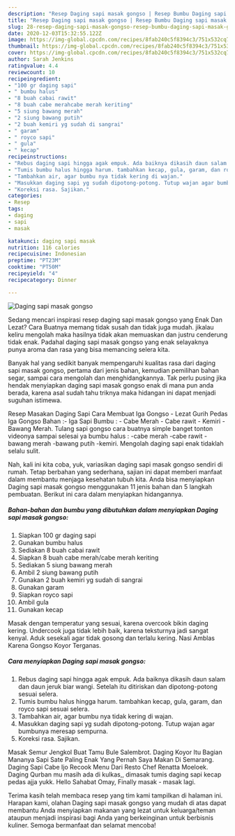 ```yaml
---
description: "Resep Daging sapi masak gongso | Resep Bumbu Daging sapi masak gongso Yang Sempurna"
title: "Resep Daging sapi masak gongso | Resep Bumbu Daging sapi masak gongso Yang Sempurna"
slug: 28-resep-daging-sapi-masak-gongso-resep-bumbu-daging-sapi-masak-gongso-yang-sempurna
date: 2020-12-03T15:32:55.122Z
image: https://img-global.cpcdn.com/recipes/8fab240c5f8394c3/751x532cq70/daging-sapi-masak-gongso-foto-resep-utama.jpg
thumbnail: https://img-global.cpcdn.com/recipes/8fab240c5f8394c3/751x532cq70/daging-sapi-masak-gongso-foto-resep-utama.jpg
cover: https://img-global.cpcdn.com/recipes/8fab240c5f8394c3/751x532cq70/daging-sapi-masak-gongso-foto-resep-utama.jpg
author: Sarah Jenkins
ratingvalue: 4.4
reviewcount: 10
recipeingredient:
- "100 gr daging sapi"
- " bumbu halus"
- "8 buah cabai rawit"
- "8 buah cabe merahcabe merah keriting"
- "5 siung bawang merah"
- "2 siung bawang putih"
- "2 buah kemiri yg sudah di sangrai"
- " garam"
- " royco sapi"
- " gula"
- " kecap"
recipeinstructions:
- "Rebus daging sapi hingga agak empuk. Ada baiknya dikasih daun salam dan daun jeruk biar wangi. Setelah itu ditiriskan dan dipotong-potong sesuai selera."
- "Tumis bumbu halus hingga harum. tambahkan kecap, gula, garam, dan royco sapi sesuai selera."
- "Tambahkan air, agar bumbu nya tidak kering di wajan."
- "Masukkan daging sapi yg sudah dipotong-potong. Tutup wajan agar bumbunya meresap sempurna."
- "Koreksi rasa. Sajikan."
categories:
- Resep
tags:
- daging
- sapi
- masak

katakunci: daging sapi masak 
nutrition: 116 calories
recipecuisine: Indonesian
preptime: "PT23M"
cooktime: "PT50M"
recipeyield: "4"
recipecategory: Dinner

---
```



![Daging sapi masak gongso](https://img-global.cpcdn.com/recipes/8fab240c5f8394c3/751x532cq70/daging-sapi-masak-gongso-foto-resep-utama.jpg)

Sedang mencari inspirasi resep daging sapi masak gongso yang Enak Dan Lezat? Cara Buatnya memang tidak susah dan tidak juga mudah. jikalau keliru mengolah maka hasilnya tidak akan memuaskan dan justru cenderung tidak enak. Padahal daging sapi masak gongso yang enak selayaknya punya aroma dan rasa yang bisa memancing selera kita.

Banyak hal yang sedikit banyak mempengaruhi kualitas rasa dari daging sapi masak gongso, pertama dari jenis bahan, kemudian pemilihan bahan segar, sampai cara mengolah dan menghidangkannya. Tak perlu pusing jika hendak menyiapkan daging sapi masak gongso enak di mana pun anda berada, karena asal sudah tahu triknya maka hidangan ini dapat menjadi suguhan istimewa.

Resep Masakan Daging Sapi Cara Membuat Iga Gongso - Lezat Gurih Pedas Iga Gongso Bahan :- Iga Sapi Bumbu : - Cabe Merah - Cabe rawit - Kemiri - Bawang Merah. Tulang sapi gongso cara buatnya simple banget tonton videonya sampai selesai ya bumbu halus : -cabe merah -cabe rawit -bawang merah -bawang putih -kemiri. Mengolah daging sapi enak tidaklah selalu sulit.


Nah, kali ini kita coba, yuk, variasikan daging sapi masak gongso sendiri di rumah. Tetap berbahan yang sederhana, sajian ini dapat memberi manfaat dalam membantu menjaga kesehatan tubuh kita. Anda bisa menyiapkan Daging sapi masak gongso menggunakan 11 jenis bahan dan 5 langkah pembuatan. Berikut ini cara dalam menyiapkan hidangannya.

<!--inarticleads1-->

##### Bahan-bahan dan bumbu yang dibutuhkan dalam menyiapkan Daging sapi masak gongso:

1. Siapkan 100 gr daging sapi
1. Gunakan  bumbu halus
1. Sediakan 8 buah cabai rawit
1. Siapkan 8 buah cabe merah/cabe merah keriting
1. Sediakan 5 siung bawang merah
1. Ambil 2 siung bawang putih
1. Gunakan 2 buah kemiri yg sudah di sangrai
1. Gunakan  garam
1. Siapkan  royco sapi
1. Ambil  gula
1. Gunakan  kecap


Masak dengan temperatur yang sesuai, karena overcook bikin daging kering. Undercook juga tidak lebih baik, karena teksturnya jadi sangat kenyal. Aduk sesekali agar tidak gosong dan terlalu kering. Nasi Amblas Karena Gongso Koyor Terganas. 

<!--inarticleads2-->

##### Cara menyiapkan Daging sapi masak gongso:

1. Rebus daging sapi hingga agak empuk. Ada baiknya dikasih daun salam dan daun jeruk biar wangi. Setelah itu ditiriskan dan dipotong-potong sesuai selera.
1. Tumis bumbu halus hingga harum. tambahkan kecap, gula, garam, dan royco sapi sesuai selera.
1. Tambahkan air, agar bumbu nya tidak kering di wajan.
1. Masukkan daging sapi yg sudah dipotong-potong. Tutup wajan agar bumbunya meresap sempurna.
1. Koreksi rasa. Sajikan.


Masak Semur Jengkol Buat Tamu Bule Salembrot. Daging Koyor Itu Bagian Mananya Sapi Sate Paling Enak Yang Pernah Saya Makan Di Semarang. Daging Sapi Cabe Ijo Recook Menu Dari Resto Chef Renatta Moeloek. Daging Qurban mu masih ada di kulkas,, dimasak tumis daging sapi kecap pedas ajja yukk. Hello Sahabat Omay, Finally masak - masak lagi. 

Terima kasih telah membaca resep yang tim kami tampilkan di halaman ini. Harapan kami, olahan Daging sapi masak gongso yang mudah di atas dapat membantu Anda menyiapkan makanan yang lezat untuk keluarga/teman ataupun menjadi inspirasi bagi Anda yang berkeinginan untuk berbisnis kuliner. Semoga bermanfaat dan selamat mencoba!
